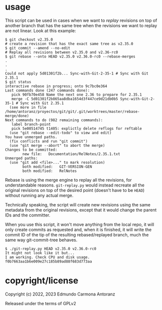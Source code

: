 # usage

This script can be used in cases when we want to _replay_
revisions on top of another branch that has the same tree
when the revisions we want to replay are not linear.
Look at this example:

```
$ git checkout v2.35.0
# create a revision that has the exact same tree as v2.35.0
$ git commit --amend --no-edit
# Replay all revisions between v2.35.0 and v2.36-rc0
$ git rebase --onto HEAD v2.35.0 v2.36.0-rc0 --rebase-merges
.
.
.
Could not apply 5d01301f2b... Sync-with-Git-2-35-1 # Sync with Git 2.35.1
$ git status
interactive rebase in progress; onto 9c7bc0e364
Last commands done (247 commands done):
   pick 90fb70e458 Name the next one 2.36 to prepare for 2.35.1
   merge -C 5d01301f2b865aa8dba1654d3f447ce9d21db0b5 Sync-with-Git-2-35-1 # Sync with Git 2.35.1
  (see more in file /home/antoranz/proyectos/git/git/.git/worktrees/master/rebase-merge/done)
Next commands to do (982 remaining commands):
   label branch-point
   pick 5e00514745 t1405: explictly delete reflogs for reftable
  (use "git rebase --edit-todo" to view and edit)
You have unmerged paths.
  (fix conflicts and run "git commit")
  (use "git merge --abort" to abort the merge)
Changes to be committed:
        new file:   Documentation/RelNotes/2.35.1.txt
Unmerged paths:
  (use "git add <file>..." to mark resolution)
        both modified:   GIT-VERSION-GEN
        both modified:   RelNotes
```

Rebase is using the merge engine to replay all the revisions, for understandable reasons.
`git-replay.py` would instead recreate all the original revisions on top of the desired
point (doesn't have to be `HEAD`) without running any actual merge.

Technically speaking, the script will create new revisions using the same metadata from the
original revisions, except that it would change the parent IDs and the committer.

When you use this script, it won't move anything from the local repo, it will only
create commits as requested and, when it is finished, it will write the commit ID of the
tip of the resulting rebased/replayed branch, much the same way git-commit-tree behaves.

```
$ ./git-replay.py HEAD v2.35.0 v2.36.0-rc0
It might not look like it but...
I am working. Check CPU and disk usage.
f0b7663aa1b6e009e27c185b89ad88f683d773aa
```

# copyright/license

Copyright (c) 2022, 2023 Edmundo Carmona Antoranz

Released under the terms of GPLv2
